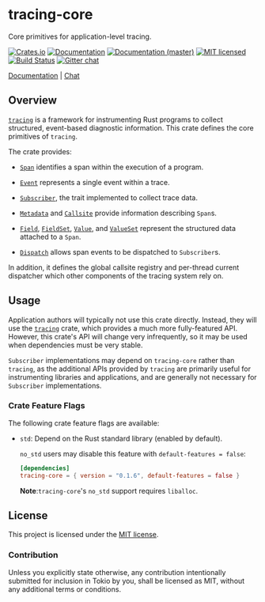 # tracing-core

Core primitives for application-level tracing.

[![Crates.io][crates-badge]][crates-url]
[![Documentation][docs-badge]][docs-url]
[![Documentation (master)][docs-master-badge]][docs-master-url]
[![MIT licensed][mit-badge]][mit-url]
[![Build Status][azure-badge]][azure-url]
[![Gitter chat][gitter-badge]][gitter-url]

[Documentation][docs-url] |
[Chat][gitter-url]

[crates-badge]: https://img.shields.io/crates/v/tracing-core.svg
[crates-url]: https://crates.io/crates/tracing-core/0.1.6
[docs-badge]: https://docs.rs/tracing-core/badge.svg
[docs-url]: https://docs.rs/tracing-core/0.1.6
[docs-master-badge]: https://img.shields.io/badge/docs-master-blue
[docs-master-url]: https://tracing-rs.netlify.com/tracing_core
[mit-badge]: https://img.shields.io/badge/license-MIT-blue.svg
[mit-url]: LICENSE
[azure-badge]: https://dev.azure.com/tracing/tracing/_apis/build/status/tokio-rs.tracing?branchName=master
[azure-url]: https://dev.azure.com/tracing/tracing/_build/latest?definitionId=1&branchName=master
[gitter-badge]: https://img.shields.io/gitter/room/tokio-rs/tracing.svg
[gitter-url]: https://gitter.im/tokio-rs/tracing

## Overview

[`tracing`] is a framework for instrumenting Rust programs to collect
structured, event-based diagnostic information. This crate defines the core
primitives of `tracing`.

The crate provides:

* [`Span`] identifies a span within the execution of a program.

* [`Event`] represents a single event within a trace.

* [`Subscriber`], the trait implemented to collect trace data.

* [`Metadata`] and [`Callsite`] provide information describing `Span`s.

* [`Field`], [`FieldSet`], [`Value`], and [`ValueSet`] represent the
  structured data attached to a `Span`.

* [`Dispatch`] allows span events to be dispatched to `Subscriber`s.

In addition, it defines the global callsite registry and per-thread current
dispatcher which other components of the tracing system rely on.

## Usage

Application authors will typically not use this crate directly. Instead, they
will use the [`tracing`] crate, which provides a much more fully-featured
API. However, this crate's API will change very infrequently, so it may be used
when dependencies must be very stable.

`Subscriber` implementations may depend on `tracing-core` rather than `tracing`,
as the additional APIs provided by `tracing` are primarily useful for
instrumenting libraries and applications, and are generally not necessary for
`Subscriber` implementations.

###  Crate Feature Flags

The following crate feature flags are available:

* `std`: Depend on the Rust standard library (enabled by default).

   `no_std` users may disable this feature with `default-features = false`:

  ```toml
  [dependencies]
  tracing-core = { version = "0.1.6", default-features = false }
  ```

  **Note**:`tracing-core`'s `no_std` support requires `liballoc`.

[`tracing`]: ../tracing
[`Span`]: https://docs.rs/tracing-core/0.1.6/tracing_core/span/struct.Span.html
[`Event`]: https://docs.rs/tracing-core/0.1.6/tracing_core/event/struct.Event.html
[`Subscriber`]: https://docs.rs/tracing-core/0.1.6/tracing_core/subscriber/trait.Subscriber.html
[`Metadata`]: https://docs.rs/tracing-core/0.1.6/tracing_core/metadata/struct.Metadata.html
[`Callsite`]: https://docs.rs/tracing-core/0.1.6/tracing_core/callsite/trait.Callsite.html
[`Field`]: https://docs.rs/tracing-core/0.1.6/tracing_core/field/struct.Field.html
[`FieldSet`]: https://docs.rs/tracing-core/0.1.6/tracing_core/field/struct.FieldSet.html
[`Value`]: https://docs.rs/tracing-core/0.1.6/tracing_core/field/trait.Value.html
[`ValueSet`]: https://docs.rs/tracing-core/0.1.6/tracing_core/field/struct.ValueSet.html
[`Dispatch`]: https://docs.rs/tracing-core/0.1.6/tracing_core/dispatcher/struct.Dispatch.html

## License

This project is licensed under the [MIT license](LICENSE).

### Contribution

Unless you explicitly state otherwise, any contribution intentionally submitted
for inclusion in Tokio by you, shall be licensed as MIT, without any additional
terms or conditions.
